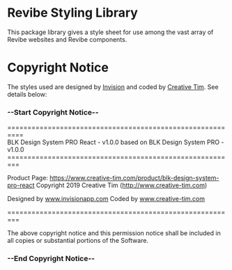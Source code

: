# Revibe Styling Library
This package library gives a style sheet for use among the vast array of Revibe websites and Revibe components.

# Copyright Notice
The styles used are designed by [Invision](https://www.invision.com) and coded by [Creative Tim](https://www.creative-tim.com). See details below:

### --Start Copyright Notice--

  ==========================================================  
  BLK Design System PRO React - v1.0.0 based on BLK Design System PRO - v1.0.0  
  \=========================================================

  Product Page: https://www.creative-tim.com/product/blk-design-system-pro-react
  Copyright 2019 Creative Tim (http://www.creative-tim.com)

  Designed by www.invisionapp.com Coded by www.creative-tim.com

  =========================================================

  The above copyright notice and this permission notice shall be included in all copies or substantial portions of the Software.

### --End Copyright Notice--